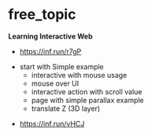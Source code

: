 # free_topic

<strong> Learning Interactive Web </strong>

- https://inf.run/r7gP

* start with Simple example
    - interactive with mouse usage
    - mouse over UI
    - interactive action with scroll value
    - page with simple parallax example
    - translate Z (3D layer)

- https://inf.run/vHCJ